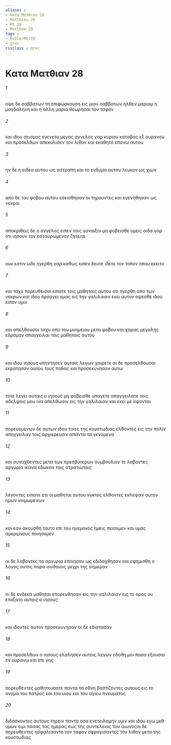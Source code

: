 ```yaml
---
aliases : 
- Κατα Ματθιαν 28
- Matthieu 28
- Mt 28
- Matthew 28
tags : 
- Bible/Mt/28
- grec
cssclass : grec
---
```


# Κατα Ματθιαν 28

###### 1
οψε δε σαββατων τη επιφωσκουση εις μιαν σαββατων ηλθεν μαριαμ η μαγδαληνη και η αλλη μαρια θεωρησαι τον ταφον
###### 2
και ιδου σεισμος εγενετο μεγας αγγελος γαρ κυριου καταβας εξ ουρανου και προσελθων απεκυλισεν τον λιθον και εκαθητο επανω αυτου
###### 3
ην δε η ειδεα αυτου ως αστραπη και το ενδυμα αυτου λευκον ως χιων
###### 4
απο δε του φοβου αυτου εσεισθησαν οι τηρουντες και εγενηθησαν ως νεκροι
###### 5
αποκριθεις δε ο αγγελος ειπεν ταις γυναιξιν μη φοβεισθε υμεις οιδα γαρ οτι ιησουν τον εσταυρωμενον ζητειτε
###### 6
ουκ εστιν ωδε ηγερθη γαρ καθως ειπεν δευτε ιδετε τον τοπον οπου εκειτο
###### 7
και ταχυ πορευθεισαι ειπατε τοις μαθηταις αυτου οτι ηγερθη απο των νεκρων και ιδου προαγει υμας εις την γαλιλαιαν εκει αυτον οψεσθε ιδου ειπον υμιν
###### 8
και απελθουσαι ταχυ απο του μνημειου μετα φοβου και χαρας μεγαλης εδραμον απαγγειλαι τοις μαθηταις αυτου
###### 9
και ιδου ιησους υπηντησεν αυταις λεγων χαιρετε αι δε προσελθουσαι εκρατησαν αυτου τους ποδας και προσεκυνησαν αυτω
###### 10
τοτε λεγει αυταις ο ιησους μη φοβεισθε υπαγετε απαγγειλατε τοις αδελφοις μου ινα απελθωσιν εις την γαλιλαιαν και εκει με οψονται
###### 11
πορευομενων δε αυτων ιδου τινες της κουστωδιας ελθοντες εις την πολιν απηγγειλαν τοις αρχιερευσιν απαντα τα γενομενα
###### 12
και συναχθεντες μετα των πρεσβυτερων συμβουλιον τε λαβοντες αργυρια ικανα εδωκαν τοις στρατιωταις
###### 13
λεγοντες ειπατε οτι οι μαθηται αυτου νυκτος ελθοντες εκλεψαν αυτον ημων κοιμωμενων
###### 14
και εαν ακουσθη τουτο επι του ηγεμονος ημεις πεισομεν και υμας αμεριμνους ποιησομεν
###### 15
οι δε λαβοντες τα αργυρια εποιησαν ως εδιδαχθησαν και εφημισθη ο λογος ουτος παρα ιουδαιοις μεχρι της σημερον
###### 16
οι δε ενδεκα μαθηται επορευθησαν εις την γαλιλαιαν εις το ορος ου εταξατο αυτοις ο ιησους
###### 17
και ιδοντες αυτον προσεκυνησαν οι δε εδιστασαν
###### 18
και προσελθων ο ιησους ελαλησεν αυτοις λεγων εδοθη μοι πασα εξουσια εν ουρανω και επι γης
###### 19
πορευθεντες μαθητευσατε παντα τα εθνη βαπτιζοντες αυτους εις το ονομα του πατρος και του υιου και του αγιου πνευματος
###### 20
διδασκοντες αυτους τηρειν παντα οσα ενετειλαμην υμιν και ιδου εγω μεθ υμων ειμι πασας τας ημερας εως της συντελειας του αιωνοςοι δε πορευθεντες ησφαλισαντο τον ταφον σφραγισαντες τον λιθον μετα της κουστωδιας
